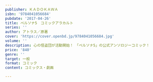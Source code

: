 ```yaml
---
publisher: ＫＡＤＯＫＡＷＡ
isbn: '9784041056684'
pubdate: '2017-04-26'
title: ペルソナ5　コミックアラカルト
series: ''
author: アトラス／原著
cover: 'https://cover.openbd.jp/9784041056684.jpg'
volume: ''
description: 心の怪盗団が活動開始！　「ペルソナ5」の公式アンソロジーコミック！
price: '840'
genre: ''
target: 一般
format: コミック
content: コミックス・劇画

---
```

